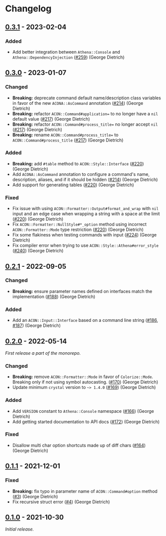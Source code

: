 # Changelog

## [0.3.1] - 2023-02-04

### Added

- Add better integration between `Athena::Console` and `Athena::DependencyInjection` ([#259](https://github.com/athena-framework/athena/pull/259)) (George Dietrich)

## [0.3.0] - 2023-01-07

### Changed

- **Breaking:** deprecate command default name/description class variables in favor of the new `ACONA::AsCommand` annotation ([#214](https://github.com/athena-framework/athena/pull/214)) (George Dietrich)
- **Breaking:** refactor `ACON::Command#application=` to no longer have a `nil` default value ([#217](https://github.com/athena-framework/athena/pull/217)) (George Dietrich)
- **Breaking:** refactor `ACON::Command#process_title=` no longer accept `nil` ([#217](https://github.com/athena-framework/athena/pull/217)) (George Dietrich)
- **Breaking:** rename `ACON::Command#process_title=` to `ACON::Command#process_title` ([#217](https://github.com/athena-framework/athena/pull/217)) (George Dietrich)

### Added

- **Breaking:** add `#table` method to `ACON::Style::Interface` ([#220](https://github.com/athena-framework/athena/pull/220)) (George Dietrich)
- Add `ACONA::AsCommand` annotation to configure a command's name, description, aliases, and if it should be hidden ([#214](https://github.com/athena-framework/athena/pull/214)) (George Dietrich)
- Add support for generating tables ([#220](https://github.com/athena-framework/athena/pull/220)) (George Dietrich)

### Fixed

- Fix issue with using `ACON::Formatter::Output#format_and_wrap` with `nil` input and an edge case when wrapping a string with a space at the limit ([#220](https://github.com/athena-framework/athena/pull/220)) (George Dietrich)
- Fix `ACON::Formatter::NullStyle#*_option` method using incorrect `ACON::Formatter::Mode` type restriction ([#220](https://github.com/athena-framework/athena/pull/220)) (George Dietrich)
- Fix some flakiness when testing commands with input ([#224](https://github.com/athena-framework/athena/pull/224)) (George Dietrich)
- Fix compiler error when trying to use `ACON::Style::Athena#error_style` ([#240](https://github.com/athena-framework/athena/pull/240)) (George Dietrich)

## [0.2.1] - 2022-09-05

### Changed

- **Breaking:** ensure parameter names defined on interfaces match the implementation ([#188](https://github.com/athena-framework/athena/pull/188)) (George Dietrich)

### Added

- Add an `ACON::Input::Interface` based on a command line string ([#186](https://github.com/athena-framework/athena/pull/186), [#187](https://github.com/athena-framework/athena/pull/187)) (George Dietrich)

## [0.2.0] - 2022-05-14

_First release a part of the monorepo._

### Changed

- **Breaking:** remove `ACON::Formatter::Mode` in favor of `Colorize::Mode`. Breaking only if not using symbol autocasting. ([#170](https://github.com/athena-framework/athena/pull/170)) (George Dietrich)
- Update minimum `crystal` version to `~> 1.4.0` ([#169](https://github.com/athena-framework/athena/pull/169)) (George Dietrich)

### Added

- Add `VERSION` constant to `Athena::Console` namespace ([#166](https://github.com/athena-framework/athena/pull/166)) (George Dietrich)
- Add getting started documentation to API docs ([#172](https://github.com/athena-framework/athena/pull/172)) (George Dietrich)

### Fixed

- Disallow multi char option shortcuts made up of diff chars ([#164](https://github.com/athena-framework/athena/pull/164)) (George Dietrich)

## [0.1.1] - 2021-12-01

### Fixed

- **Breaking:** fix typo in parameter name of `ACON::Command#option` method ([#3](https://github.com/athena-framework/console/pull/3)) (George Dietrich)
- Fix recursive struct error ([#4](https://github.com/athena-framework/console/pull/4)) (George Dietrich)

## [0.1.0] - 2021-10-30

_Initial release._

[0.3.1]: https://github.com/athena-framework/console/releases/tag/v0.3.1
[0.3.0]: https://github.com/athena-framework/console/releases/tag/v0.3.0
[0.2.1]: https://github.com/athena-framework/console/releases/tag/v0.2.1
[0.2.0]: https://github.com/athena-framework/console/releases/tag/v0.2.0
[0.1.1]: https://github.com/athena-framework/console/releases/tag/v0.1.1
[0.1.0]: https://github.com/athena-framework/console/releases/tag/v0.1.0
